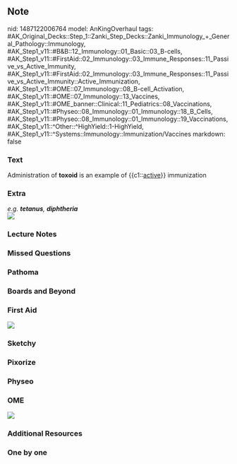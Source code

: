 ## Note
nid: 1487122006764
model: AnKingOverhaul
tags: #AK_Original_Decks::Step_1::Zanki_Step_Decks::Zanki_Immunology_+_General_Pathology::Immunology, #AK_Step1_v11::#B&B::12_Immunology::01_Basic::03_B-cells, #AK_Step1_v11::#FirstAid::02_Immunology::03_Immune_Responses::11_Passive_vs_Active_Immunity, #AK_Step1_v11::#FirstAid::02_Immunology::03_Immune_Responses::11_Passive_vs_Active_Immunity::Active_Immunization, #AK_Step1_v11::#OME::07_Immunology::08_B-cell_Activation, #AK_Step1_v11::#OME::07_Immunology::13_Vaccines, #AK_Step1_v11::#OME_banner::Clinical::11_Pediatrics::08_Vaccinations, #AK_Step1_v11::#Physeo::08_Immunology::01_Immunology::18_B_Cells, #AK_Step1_v11::#Physeo::08_Immunology::01_Immunology::19_Vaccinations, #AK_Step1_v11::^Other::^HighYield::1-HighYield, #AK_Step1_v11::^Systems::Immunology::Immunization/Vaccines
markdown: false

### Text
<div>
  Administration of <b>toxoid</b> is an example of
  {{c1::<u>active</u>}} immunization
</div>

### Extra
<div>
  <i>e.g. <b>tetanus</b>, <b>diphtheria</b></i>
</div><img src="paste-216771294396592.jpg">

### Lecture Notes


### Missed Questions


### Pathoma


### Boards and Beyond


### First Aid
<img src="tmpCa1QhA.png">

### Sketchy


### Pixorize


### Physeo


### OME
<div class="ome-widget">
  <a href=
  "https://onlinemeded.org/spa/pediatrics/vaccinations/acquire?ref=anki">
  <img src="_OME_AnkiFlashcards_Lesson_3.png"></a>
</div>

### Additional Resources


### One by one


